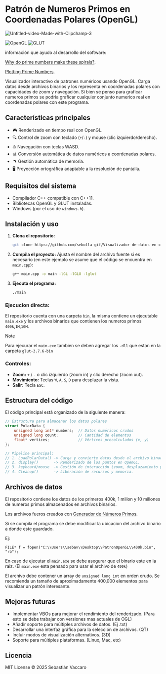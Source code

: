 # Patrón de Numeros Primos en Coordenadas Polares (OpenGL)

![Untitled-video-Made-with-Clipchamp-_3_](https://github.com/user-attachments/assets/0c3cd220-b8b9-40d2-ae4f-b7da0a3115c0)

![OpenGL](https://img.shields.io/badge/OpenGL-1.0+-green)
![GLUT](https://img.shields.io/badge/GLUT-3.7+-blue)

información que ayudo al desarrollo del software:

[Why do prime numbers make these spirals?](https://www.youtube.com/watch?v=EK32jo7i5LQ&t=151s&ab_channel=3Blue1Brown).

[Plotting Prime Numbers](https://jaketae.github.io/study/prime-spirals/).

Visualizador interactivo de patrones numéricos usando OpenGL. Carga datos desde archivos binarios y los representa en coordenadas polares con capacidades de zoom y navegación. Si bien se penso para graficar numeros primos se podria graficar cualquier conjunto numerico real en coordenadas polares con este programa.

## Características principales
- 🎮 Renderizado en tiempo real con OpenGL.
- 🔍 Control de zoom con teclado (`+`/`-`) y mouse (clic izquierdo/derecho).
- ⛵ Navegación con teclas WASD.
- 📊 Conversión automática de datos numéricos a coordenadas polares.
- 🪃 Gestión automática de memoria.
- 🖥️ Proyección ortográfica adaptable a la resolución de pantalla.

## Requisitos del sistema
- Compilador C++ compatible con C++11.
- Bibliotecas OpenGL y GLUT instaladas.
- Windows (por el uso de `windows.h`).

## Instalación y uso

1. **Clona el repositorio:**
   ```bash
   git clone https://github.com/sebolla-gif/Visualizador-de-datos-en-coordenadas-polares-OpenGL-.git
   ```
2. **Compila el proyecto:**
   Ajusta el nombre del archivo fuente si es necesario (en este ejemplo se asume que el código se encuentra en `main.cpp`):
   ```bash
   g++ main.cpp -o main -lGL -lGLU -lglut
   ```
3. **Ejecuta el programa:**
   ```bash
   ./main
   ```
### Ejecucion directa:

El repositorio cuenta con una carpeta `bin`, la misma contiene un ejecutable `main.exe` y los archivos binarios que contienen los numeros primos `400k`,`1M`,`10M`.

> [!NOTE]
> Para ejecurar el `main.exe` tambien se deben agregar los `.dll` que estan en la carpeta `glut-3.7.6-bin`
>

### Controles:
- **Zoom:** `+` / `-` o clic izquierdo (zoom in) y clic derecho (zoom out).
- **Movimiento:** Teclas `W`, `A`, `S`, `D` para desplazar la vista.
- **Salir:** Tecla `ESC`.

## Estructura del código

El código principal está organizado de la siguiente manera:

```cpp
// Estructura para almacenar los datos polares
struct PolarData {
    unsigned long int* numbers;  // Datos numéricos crudos
    unsigned long count;         // Cantidad de elementos
    float* vertices;             // Vértices precalculados (x, y)
};

// Pipeline principal:
// 1. LoadPolarData() -> Carga y convierte datos desde el archivo binario.
// 2. display()       -> Renderizado de los puntos en OpenGL.
// 3. keyboard/mouse  -> Gestión de interacción (zoom, desplazamiento y salida).
// 4. Cleanup()       -> Liberación de recursos y memoria.
```

## Archivos de datos

El repositorio contiene los datos de los primeros 400k, 1 millon y 10 millones de numeros primos almacenados en archivos binarios.

Los archivos fueros creados con [Generador de Números Primos](https://github.com/sebolla-gif/NumerosPrimos).

Si se compila el programa se debe modificar la ubicacion del archivo binario a donde este guardado.

Ej:
```
FILE* f = fopen("C:\\Users\\sebav\\Desktop\\PatronOpenGL\\400k.bin", "rb");
```
En caso de ejecutar el `main.exe` se debe asegurar que el binario este en la raiz. (El `main.exe` esta pensado para usar el archivo de `400k`)

El archivo debe contener un array de `unsigned long int` en orden crudo. Se recomienda un tamaño de aproximadamente 400,000 elementos para visualizar un patrón interesante.

## Mejoras futuras
- Implementar VBOs para mejorar el rendimiento del renderizado. (Para esto se debe trabajar con versiones mas actuales de OGL)
- Añadir soporte para múltiples archivos de datos. (Ej .txt)
- Desarrollar una interfaz gráfica para la selección de archivos. (QT)
- Incluir modos de visualización alternativos. (3D)
- Soporte para múltiples plataformas. (Linux, Mac, etc)

## Licencia

MIT License © 2025 Sebastián Vaccaro


